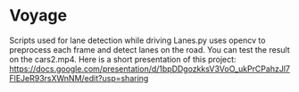# Voyage
Scripts used for lane detection while driving
Lanes.py uses opencv to preprocess each frame and detect lanes on the road. You can test the result on the cars2.mp4.
Here is a short presentation of this project: https://docs.google.com/presentation/d/1bpDDgozkksV3VoO_ukPrCPahzJl7FlEJeR93rsXWnNM/edit?usp=sharing
